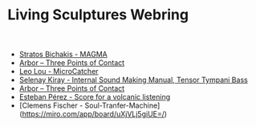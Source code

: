 Living Sculptures Webring<br/><br/>
===

- [Stratos Bichakis - MAGMA](https://www.stratosbichakis.com/magma)
- [Arbor – Three Points of Contact](https://www.derrekchow.com/three-points-of-contact)
- [Leo Lou - MicroCatcher](https://leol0u.github.io/MicroCatcher-LL/)
- [Selenay Kiray - Internal Sound Making Manual, Tensor Tympani Bass](https://seloseloselo1.github.io/Tensor-Tympani-Bass/)
- [Arbor – Three Points of Contact](https://www.derrekchow.com/three-points-of-contact)
- [Esteban Pérez - Score for a volcanic listening](https://drive.google.com/file/d/1_TPWO7Qr_8dfDxbF1qNfYqHTZib6he-T/view?usp=drive_link)
- [Clemens Fischer - Soul-Tranfer-Machine] (https://miro.com/app/board/uXjVLj5giUE=/)
<!-- - [text](url) -->
<!-- ^^ add/update your link here in the same form: "- [text](url)" -->

